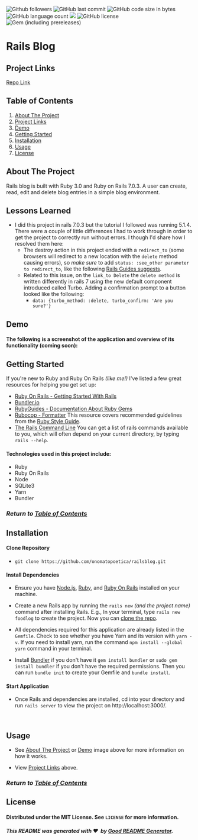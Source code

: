 ![Github followers](https://img.shields.io/github/followers/onomatopoetica?color=blue&logo=GitHub&style=flat)  ![GitHub last commit](https://img.shields.io/github/last-commit/onomatopoetica/railsblog)  ![GitHub code size in bytes](https://img.shields.io/github/languages/code-size/onomatopoetica/railsblog?color=yellow)  ![GitHub language count](https://img.shields.io/github/languages/count/onomatopoetica/railsblog?color=orange&logo=GitHub&style=flat)  ![](https://img.shields.io/badge/language-ruby-red/?style=flat&logo=ruby&logoColor=red&color=red) ![GitHub license](https://img.shields.io/badge/license-MIT-yellow) ![Gem (including prereleases)](https://img.shields.io/gem/v/rails?include_prereleases&logo=ruby&logoColor=red&color=red) 

# Rails Blog 

## Project Links
[Repo Link](https://github.com/onomatopoetica/railsblog)

    
## Table of Contents
1. [About The Project](#About-The-Project)
1. [Project Links](#Project-Links)
1. [Demo](#Demo)
1. [Getting Started](#Getting-Started)
1. [Installation](#Installation)
1. [Usage](#Usage)
1. [License](#License)

## About The Project
Rails blog is built with Ruby 3.0 and Ruby on Rails 7.0.3. A user can create, read, edit and delete blog entries in a simple blog environment.

## Lessons Learned

* I did this project in rails 7.0.3 but the tutorial I followed was running 5.1.4. There were a couple of little differences I had to work through in order to get the project to correctly run without errors. I though I'd share how I resolved them here:
    *  The destroy action in this project ended with a `redirect_to` (some browsers will redirect to a new location with the `delete` method causing errors), so *make sure* to add `status: :see_other parameter to redirect_to`, like the following [Rails Guides suggests](https://guides.rubyonrails.org/getting_started.html#deleting-an-article).
    *  Related to this issue, on the `link_to Delete` the `delete method` is written differently in rails 7 using the new default component introduced called Turbo. Adding a confirmation prompt to a button looked like the following: 
        *  `data: {turbo_method: :delete, turbo_confirm: 'Are you sure?'}`

## Demo

#### The following is a screenshot of the application and overview of its functionality (coming soon): <br>

<!-- <img src="./example.png" alt="app screenshot" width="900" height="auto"> -->

## Getting Started

If you're new to Ruby and Ruby On Rails *(like me!)* I've listed a few great resources for helping you get set up:
* [Ruby On Rails - Getting Started With Rails](https://guides.rubyonrails.org/getting_started.html) 
* [Bundler.io](https://bundler.io/v2.3/man/bundle-install.1.html)
* [RubyGuides - Documentation About Ruby Gems](https://www.rubyguides.com/2018/09/ruby-gems-gemfiles-bundler/)
* [Rubocop - Formatter](https://www.mashupgarage.com/playbook/rails/rubocop.html) This resource covers recommended guidelines from the [Ruby Style Guide](https://github.com/rubocop/ruby-style-guide). 
* [The Rails Command Line](https://guides.rubyonrails.org/command_line.html) You can get a list of rails commands available to you, which will often depend on your current directory, by typing `rails --help`.
    
#### Technologies used in this project include:
* Ruby
* Ruby On Rails
* Node
* SQLite3
* Yarn
* Bundler

### _Return to [Table of Contents](#Table-of-Contents)_
    
## Installation
 
#### Clone Repository

* `git clone https://github.com/onomatopoetica/railsblog.git`

#### Install Dependencies 

* Ensure you have [Node.js](https://nodejs.org), [Ruby](https://www.ruby-lang.org/en/documentation/installation/), and [Ruby On Rails](https://guides.rubyonrails.org/getting_started.html#creating-a-new-rails-project-installing-rails) installed on your machine. 

* Create a new Rails app by running the `rails new` *(and the project name)* command after installing Rails. E.g., In your terminal, type `rails new foodlog` to create the project. Now you can [clone the repo](https://docs.github.com/en/repositories/creating-and-managing-repositories/cloning-a-repository).

* All dependencies required for this application are already listed in the `Gemfile`. Check to see whether you have Yarn and its version with `yarn -v`. If you need to install yarn, run the command `npm install --global yarn` command in your terminal. 

* Install [Bundler](https://bundler.io/) if you don't have it `gem install bundler` or `sudo gem install bundler` if you don't have the required permissions. Then you can run `bundle init` to create your Gemfile and `bundle install`. 

#### Start Application

* Once Rails and dependencies are installed, cd into your directory and run `rails server` to view the project on http://localhost:3000/.
<br>

## Usage 

* See [About The Project](#About-The-Project) or [Demo](#Demo) image above for more information on how it works.

* View [Project Links](#Project-Links) above.

### _Return to [Table of Contents](#Table-of-Contents)_
    
## License
#### Distributed under the MIT License. See `LICENSE` for more information.

##### This README was generated with :hearts:&nbsp; by [Good README Generator](https://github.com/onomatopoetica/Good-README-Generator).


